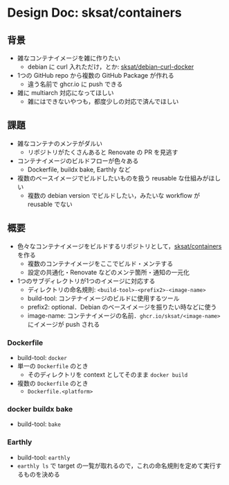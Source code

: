 # Design Doc: sksat/containers

## 背景

- 雑なコンテナイメージを雑に作りたい
  - debian に curl 入れただけ，とか: [sksat/debian-curl-docker](https://github.com/sksat/debian-curl-docker)
- 1つの GitHub repo から複数の GitHub Package が作れる
  - 違う名前で ghcr.io に push できる
- 雑に multiarch 対応になってほしい
  - 雑にはできないやつも，都度少しの対応で済んでほしい

## 課題

- 雑なコンテナのメンテがダルい
  - リポジトリがたくさんあると Renovate の PR を見逃す
- コンテナイメージのビルドフローが色々ある
  - Dockerfile, buildx bake, Earthly など
- 複数のベースイメージでビルドしたいものを扱う reusable な仕組みがほしい
  - 複数の debian version でビルドしたい，みたいな workflow が reusable でない

## 概要

- 色々なコンテナイメージをビルドするリポジトリとして，[sksat/containers](https://github.com/sksat/containers) を作る
  - 複数のコンテナイメージをここでビルド・メンテする
  - 設定の共通化・Renovate などのメンテ箇所・通知の一元化
- 1つのサブディレクトリが1つのイメージに対応する
  - ディレクトリの命名規則: `<build-tool>-<prefix2>-<image-name>`
  - build-tool: コンテナイメージのビルドに使用するツール
  - prefix2: optional．Debian のベースイメージを振りたい時などに使う
  - image-name: コンテナイメージの名前．`ghcr.io/sksat/<image-name>` にイメージが push される

### Dockerfile

- build-tool: `docker`
- 単一の `Dockerfile` のとき
  - そのディレクトリを context としてそのまま `docker build`
- 複数の `Dockerfile` のとき
  - `Dockerfile.<platform>`

### docker buildx bake

- build-tool: `bake`

### Earthly

- build-tool: `earthly`
- `earthly ls` で target の一覧が取れるので，これの命名規則を定めて実行するものを決める
